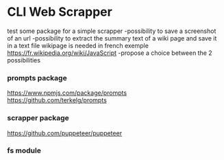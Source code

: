 # CLI Web Scrapper

test some package for a simple scrapper
-possibility to save a screenshot of an url
-possibility to extract the summary text of a wiki page and save it in a text file
    wikipage is needed in french 
     exemple    https://fr.wikipedia.org/wiki/JavaScript
-propose a choice between the 2 possibilities

### prompts package

https://www.npmjs.com/package/prompts
https://github.com/terkelg/prompts

### scrapper package

https://github.com/puppeteer/puppeteer

### fs module
